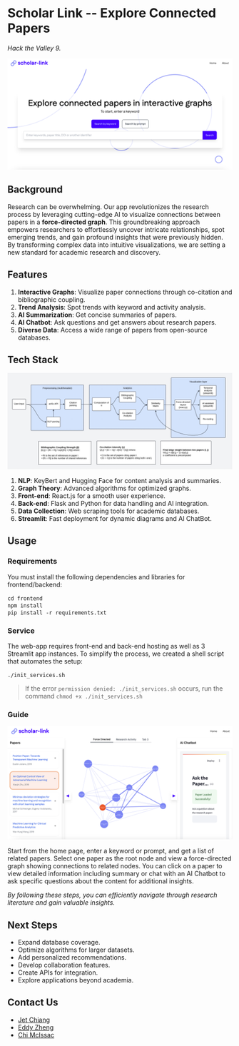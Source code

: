 # Scholar Link -- Explore Connected Papers

_Hack the Valley 9._

![Home page](resources/landing.png)

## Background

Research can be overwhelming. Our app revolutionizes the research process by leveraging cutting-edge AI to visualize connections between papers in a **force-directed graph**. This groundbreaking approach empowers researchers to effortlessly uncover intricate relationships, spot emerging trends, and gain profound insights that were previously hidden. By transforming complex data into intuitive visualizations, we are setting a new standard for academic research and discovery.

## Features

1. **Interactive Graphs**: Visualize paper connections through co-citation and bibliographic coupling.
2. **Trend Analysis**: Spot trends with keyword and activity analysis.
3. **AI Summarization**: Get concise summaries of papers.
4. **AI Chatbot**: Ask questions and get answers about research papers.
5. **Diverse Data**: Access a wide range of papers from open-source databases.

## Tech Stack

![Workflow pipeline of Scholar Link](resources/pipeline.jpeg)

1. **NLP**: KeyBert and Hugging Face for content analysis and summaries.
2. **Graph Theory**: Advanced algorithms for optimized graphs.
3. **Front-end**: React.js for a smooth user experience.
4. **Back-end**: Flask and Python for data handling and AI integration.
5. **Data Collection**: Web scraping tools for academic databases.
6. **Streamlit**: Fast deployment for dynamic diagrams and AI ChatBot.

## Usage

### Requirements

You must install the following dependencies and libraries for frontend/backend:

```
cd frontend
npm install
pip install -r requirements.txt
```

### Service

The web-app requires front-end and back-end hosting as well as 3 Streamlit app instances. To simplify the process, we created a shell script that automates the setup:

```
./init_services.sh
```

> If the error `permission denied: ./init_services.sh` occurs, run the command `chmod +x ./init_services.sh`

### Guide

![Graph](resources/graph.png)

Start from the home page, enter a keyword or prompt, and get a list of related papers. Select one paper as the root node and view a force-directed graph showing connections to related nodes. You can click on a paper to view detailed information including summary or chat with an AI Chatbot to ask specific questions about the content for additional insights.

_By following these steps, you can efficiently navigate through research literature and gain valuable insights._

## Next Steps

- Expand database coverage.
- Optimize algorithms for larger datasets.
- Add personalized recommendations.
- Develop collaboration features.
- Create APIs for integration.
- Explore applications beyond academia.

## Contact Us

- [Jet Chiang](www.linkedin.com/in/jet-chiang)
- [Eddy Zheng](https://www.linkedin.com/in/eddy-zheng-4749072b3/)
- [Chi McIssac](https://www.linkedin.com/in/chimcisaac/)
